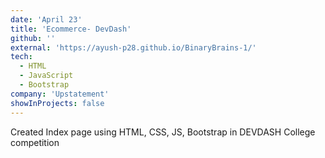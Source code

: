 ```yaml
---
date: 'April 23'
title: 'Ecommerce- DevDash'
github: ''
external: 'https://ayush-p28.github.io/BinaryBrains-1/'
tech:
  - HTML
  - JavaScript
  - Bootstrap
company: 'Upstatement'
showInProjects: false
---
```


Created Index page using HTML, CSS, JS, Bootstrap in DEVDASH College competition